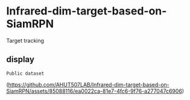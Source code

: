 # Infrared-dim-target-based-on-SiamRPN
Target tracking

## display
```
Public dataset
```
(https://github.com/AHUT507LAB/Infrared-dim-target-based-on-SiamRPN/assets/85088116/ea0022ca-81e7-4fc6-9f76-a277047c6906)
